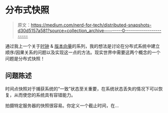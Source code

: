 # 分布式快照

> 原文：<https://medium.com/nerd-for-tech/distributed-snapshots-d30d5157a581?source=collection_archive---------0----------------------->

通过我上一个关于[时钟](https://distributedsystemsmadeeasy.medium.com/clocks-its-not-that-simple-6fa9f59f5dbc) & [版本向量](https://distributedsystemsmadeeasy.medium.com/version-vectors-a9a69e4c34f0)的系列，我的想法是讨论在分布式系统中建立顺序/因果关系的问题以及实现这一点的方法。现实世界中需要这两个概念的一个问题是分布式快照！

## 问题陈述

时间点快照对于捕获系统的“一致”状态至关重要，在系统状态丢失的情况下可以恢复，从而使您的系统具有容错能力。

拍摄特定服务器的快照很容易。你定义一个截止时间，在…
